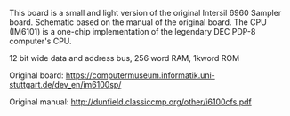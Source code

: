 This board is a small and light version of the original Intersil 6960 Sampler board.
Schematic based on the manual of the original board.
The CPU (IM6101) is a one-chip implementation of the legendary DEC PDP-8 computer's CPU.

12 bit wide data and address bus,
256 word RAM,
1kword ROM

Original board:
https://computermuseum.informatik.uni-stuttgart.de/dev_en/im6100sp/

Original manual:
http://dunfield.classiccmp.org/other/i6100cfs.pdf